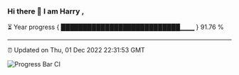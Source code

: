 ### Hi there 👋 I am Harry , 

⏳ Year progress { ███████████████████████████▁▁▁ } 91.76 %

---

⏰ Updated on Thu, 01 Dec 2022 22:31:53 GMT

![Progress Bar CI](https://github.com/duykhang68/duykhang68/workflows/Progress%20Bar%20CI/badge.svg)
